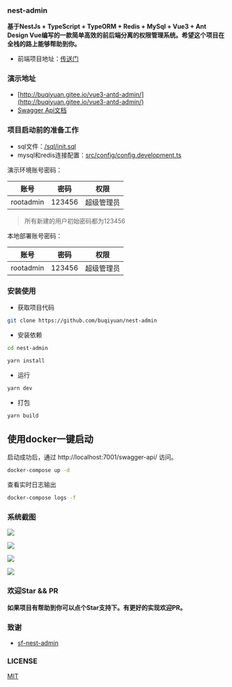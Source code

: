 ### nest-admin

**基于NestJs + TypeScript + TypeORM + Redis + MySql + Vue3 + Ant Design Vue编写的一款简单高效的前后端分离的权限管理系统。希望这个项目在全栈的路上能够帮助到你。**

- 前端项目地址：[传送门](https://github.com/buqiyuan/vue3-antd-admin)

### 演示地址

- [http://buqiyuan.gitee.io/vue3-antd-admin/](http://buqiyuan.gitee.io/vue3-antd-admin/)
- [Swagger Api文档](https://nest-api.buqiyuan.site/api/swagger-api/static/index.html#/)

### 项目启动前的准备工作
- sql文件：[/sql/init.sql](https://github.com/buqiyuan/nest-admin/tree/main/sql)
- mysql和redis连接配置：[src/config/config.development.ts](https://github.com/buqiyuan/nest-admin/blob/main/src/config/config.development.ts)

演示环境账号密码：

|     账号     |  密码  |           权限           |
| :----------: | :----: | :----------------------: |
|  rootadmin   | 123456 | 超级管理员 |

> 所有新建的用户初始密码都为123456

本地部署账号密码：

|   账号    |  密码  |    权限    |
| :-------: | :----: | :--------: |
| rootadmin | 123456 | 超级管理员 |

### 安装使用

- 获取项目代码

```bash
git clone https://github.com/buqiyuan/nest-admin
```
- 安装依赖

```bash
cd nest-admin

yarn install

```

- 运行

```bash
yarn dev
```

- 打包

```bash
yarn build
```

## 使用docker一键启动
启动成功后，通过 http://localhost:7001/swagger-api/ 访问。
```bash
docker-compose up -d
```
查看实时日志输出
```bash
docker-compose logs -f
```

### 系统截图

![](https://s1.ax1x.com/2021/12/11/oTi1nf.png)

![](https://s1.ax1x.com/2021/12/11/oTithj.png)

![](https://s1.ax1x.com/2021/12/11/oTirHU.png)

![](https://s1.ax1x.com/2021/12/11/oTia3n.png)


### 欢迎Star && PR

**如果项目有帮助到你可以点个Star支持下。有更好的实现欢迎PR。**

### 致谢

- [sf-nest-admin](https://github.com/hackycy/sf-nest-admin)

### LICENSE

[MIT](LICENSE)
